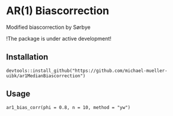 # AR(1) Biascorrection

Modified biascorrection by Sørbye

!The package is under active development!

## Installation

```{r}
devtools::install_github("https://github.com/michael-mueller-uibk/ar1MedianBiascorrection")
```

## Usage

```{r}
ar1_bias_corr(phi = 0.8, n = 10, method = "yw")
```